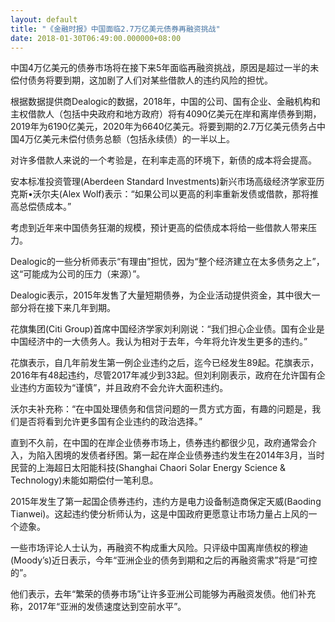 ```yaml
---
layout: default
title: "《金融时报》中国面临2.7万亿美元债券再融资挑战"
date: 2018-01-30T06:49:00.000000+08:00
---
```


中国4万亿美元的债券市场将在接下来5年面临再融资挑战，原因是超过一半的未偿付债务将要到期，这加剧了人们对某些借款人的违约风险的担忧。

根据数据提供商Dealogic的数据，2018年，中国的公司、国有企业、金融机构和主权借款人（包括中央政府和地方政府）将有4090亿美元在岸和离岸债券到期，2019年为6190亿美元，2020年为6640亿美元。将要到期的2.7万亿美元债务占中国4万亿美元未偿付债务总额（包括永续债）的一半以上。

对许多借款人来说的一个考验是，在利率走高的环境下，新债的成本将会提高。

安本标准投资管理(Aberdeen Standard Investments)新兴市场高级经济学家亚历克斯•沃尔夫(Alex Wolf)表示：“如果公司以更高的利率重新发债或借款，那将推高总偿债成本。”

考虑到近年来中国债务狂潮的规模，预计更高的偿债成本将给一些借款人带来压力。

Dealogic的一些分析师表示“有理由”担忧，因为“整个经济建立在太多债务之上”，这“可能成为公司的压力（来源）”。

Dealogic表示，2015年发售了大量短期债券，为企业活动提供资金，其中很大一部分将在接下来几年到期。

花旗集团(Citi Group)首席中国经济学家刘利刚说：“我们担心企业债。国有企业是中国经济中的一大债务人。我认为相对于去年，今年将允许发生更多的违约。”

花旗表示，自几年前发生第一例企业违约之后，迄今已经发生89起。花旗表示，2016年有48起违约，尽管2017年减少到33起。但刘利刚表示，政府在允许国有企业违约方面较为“谨慎”，并且政府不会允许大面积违约。

沃尔夫补充称：“在中国处理债务和信贷问题的一贯方式方面，有趣的问题是，我们是否将看到允许更多国有企业违约的政治选择。”

直到不久前，在中国的在岸企业债券市场上，债券违约都很少见，政府通常会介入，为陷入困境的发债者纾困。第一起在岸企业债券违约发生在2014年3月，当时民营的上海超日太阳能科技(Shanghai Chaori Solar Energy Science & Technology)未能如期偿付一笔利息。

2015年发生了第一起国企债券违约，违约方是电力设备制造商保定天威(Baoding Tianwei)。这起违约使分析师认为，这是中国政府更愿意让市场力量占上风的一个迹象。

一些市场评论人士认为，再融资不构成重大风险。只评级中国离岸债权的穆迪(Moody’s)近日表示，今年“亚洲企业的债务到期和之后的再融资需求”将是“可控的”。

他们表示，去年“繁荣的债券市场”让许多亚洲公司能够为再融资发债。他们补充称，2017年“亚洲的发债速度达到空前水平”。


